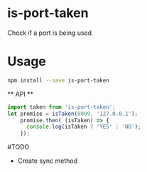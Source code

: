 # is-port-taken

Check if a port is being used

# Usage
```bash
npm install --save is-port-taken
```

** API **
```javascript
import taken from 'is-port-taken';
let promise = isTaken(8009, '127.0.0.1');
    promise.then( (isTaken) => {
      console.log(isTaken ? 'YES' : 'NO');
    });
```

#TODO 
* Create sync method
